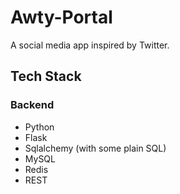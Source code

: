 # Awty-Portal

A social media app inspired by Twitter.

## Tech Stack

### Backend

  - Python
  - Flask
  - Sqlalchemy (with some plain SQL)
  - MySQL
  - Redis
  - REST

